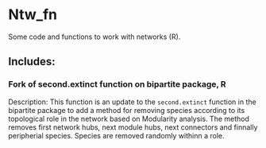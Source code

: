 Ntw_fn
===============

Some code and functions to work with networks (R).

Includes:
---------
### Fork of second.extinct function on bipartite package, R

Description: 
This function is an update to the ```second.extinct``` function in the bipartite package to add a method for removing species according to its topological role in the network based on Modularity analysis. The method removes first network hubs, next module hubs, next connectors and finnally peripherial species. Species are removed randomly withinn a role.